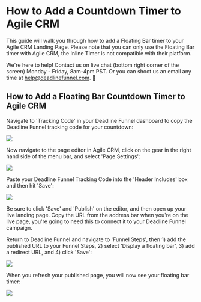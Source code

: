 # How to Add a Countdown Timer to Agile CRM

This guide will walk you through how to add a Floating Bar timer to your Agile CRM Landing Page. Please note that you can only use the Floating Bar timer with Agile CRM, the Inline Timer is not compatible with their platform.

We're here to help! Contact us on live chat \(bottom right corner of the screen\) Monday - Friday, 8am-4pm PST. Or you can shoot us an email any time at help@deadlinefunnel.com. 🙂

## How to Add a Floating Bar Countdown Timer to Agile CRM

Navigate to 'Tracking Code' in your Deadline Funnel dashboard to copy the Deadline Funnel tracking code for your countdown:

![](https://s3.amazonaws.com/helpscout.net/docs/assets/53974d6ce4b0c76107b109d1/images/5c7478b904286350d08857c9/file-BieT1BNZ80.png)

Now navigate to the page editor in Agile CRM, click on the gear in the right hand side of the menu bar, and select 'Page Settings':

![](https://s3.amazonaws.com/helpscout.net/docs/assets/53974d6ce4b0c76107b109d1/images/5c7478d52c7d3a0cb931edf2/file-ejawwrSfxB.png)

Paste your Deadline Funnel Tracking Code into the 'Header Includes' box and then hit 'Save':

![](https://s3.amazonaws.com/helpscout.net/docs/assets/53974d6ce4b0c76107b109d1/images/5c74790504286350d08857cf/file-oFszZrdTRT.png)

Be sure to click 'Save' and 'Publish' on the editor, and then open up your live landing page. Copy the URL from the address bar when you're on the live page, you're going to need this to connect it to your Deadline Funnel campaign.

Return to Deadline Funnel and navigate to 'Funnel Steps', then 1\) add the published URL to your Funnel Steps, 2\) select 'Display a floating bar', 3\) add a redirect URL, and 4\) click 'Save':

![](https://s3.amazonaws.com/helpscout.net/docs/assets/53974d6ce4b0c76107b109d1/images/5c74792d04286350d08857d5/file-XUfsaL8jyR.png)

When you refresh your published page, you will now see your floating bar timer:

![](https://s3.amazonaws.com/helpscout.net/docs/assets/53974d6ce4b0c76107b109d1/images/5c7479b604286350d08857dd/file-c6gpXidMJ8.png)

